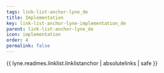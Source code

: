 ```yaml
---
tags: link-list-anchor-lyne_de
title: Implementation
key: link-list-anchor-lyne-implementation_de
parent: link-list-anchor-lyne_de
icon: implementation
order: 4
permalink: false  
---
```

{{ lyne.readmes.linklist.linklistanchor | absolutelinks | safe }}


